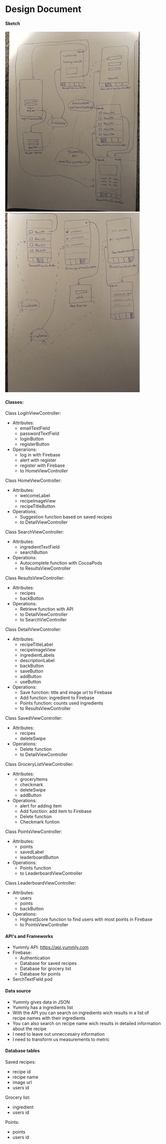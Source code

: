 # Design Document  
  
#### Sketch  
<img src=https://github.com/LouiseIris/SaveFoodFindRecipes/blob/master/doc/advancedSketch1.jpg width="430"><img src=https://github.com/LouiseIris/SaveFoodFindRecipes/blob/master/doc/advancedSketch2.jpg width="430">

#### Classes:  
Class LogInViewController:  
* Attributes:
  * emailTextField
  * passwordTextField
  * loginButton
  * registerButton
* Operarions:
  * log in with Firebase
  * alert with register
  * register with Firebase
  * to HomeViewController
  
Class HomeViewController:
* Attributes:
  * welcomeLabel
  * recipeImageView
  * recipeTitleButton
* Operations:
  * Suggestion function based on saved recipes
  * to DetailViewController
  
Class SearchViewController:
* Attributes:
  * ingredientTextField
  * searchButton
* Operations:
  * Autocomplete function with CocoaPods
  * to ResultsViewController
  
Class ResultsViewController:
* Attributes:
  * recipes
  * backButton
* Operations:
  * Retrieve function with API
  * to DetailViewController
  * to SearchVieController
  
Class DetailViewController:
* Attributes:
  * recipeTitleLabel
  * recipeImageView
  * ingredientLabels
  * descriptionLabel
  * backButton
  * saveButton
  * addButton
  * useButton
* Operations:
  * Save function: title and image url to Firebase
  * Add function: ingredient to Firebase
  * Points function: counts used ingredients
  * to ResultsViewController
  
Class SavedViewController:
* Attributes:
  * recipes
  * deleteSwipe
* Operations:
  * Delete function
  * to DetailViewController
  
Class GroceryListViewController:
* Attributes:
  * groceryItems
  * checkmark
  * deleteSwipe
  * addButton
* Operations:
  * alert for adding item
  * Add function: add item to Firebase
  * Delete function
  * Checkmark funtion
  
Class PointsViewController:
* Attributes:
  * points
  * savedLabel
  * leaderboardButton
* Operations:
  * Points function
  * to LeaderboardViewController
  
Class LeaderboardViewController:
* Attributes:
  * users
  * points
  * backButton
* Operations:
  * HighestScore function to find users with most points in Firebase
  * to PointsViewController
  
#### API's and Frameworks  
* Yummly API: https://api.yummly.com
* Firebase:
  * Authentication
  * Database for saved recipes
  * Database for grocery list
  * Database for points
* SerchTextField pod
  
#### Data source  
* Yummly gives data in JSON
* Yummly has a ingredients list
* With the API you can search on ingredients wich results in a list of recipe names with their ingredients
* You can also search on recipe name wich results in detailed information about the recipe
* I need to leave out unneccesairy information
* I need to transform us measurements to metric
  
#### Database tables  
Saved recipes:  
* recipe id
* recipe name
* image url
* users id
  
Grocery list:  
* ingredient
* users id
  
Points:
* points
* users id
